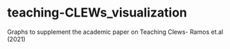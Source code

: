 # teaching-CLEWs_visualization
Graphs to supplement the academic paper on Teaching Clews- Ramos et.al (2021)
